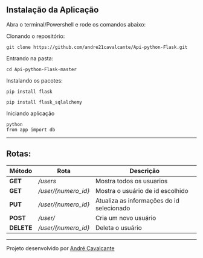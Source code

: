 

## Instalação da Aplicação

Abra o terminal/Powershell e rode os comandos abaixo:

Clonando o repositório:
```
git clone https://github.com/andre21cavalcante/Api-python-Flask.git
```
Entrando na pasta:
```
cd Api-python-Flask-master

```

Instalando os pacotes:
```
pip install flask
```

```
pip install flask_sqlalchemy
```
Iniciando aplicação 

```
python
from app import db
```

---

## Rotas:

|Método|Rota|Descrição|
| -----| -----| -----------|
|**GET** | */users* | Mostra todos os usuarios|
|**GET** | */user/{numero_id}* | Mostra o usuário de id escolhido|
|**PUT** | */user/{numero_id}*| Atualiza as informações do id selecionado|
|**POST** | */user/* | Cria um novo usuário|
|**DELETE** | */user/{numero_id}* | Deleta o usuário|


---

Projeto desenvolvido por [André Cavalcante](https://github.com/andre21cavalcante)

